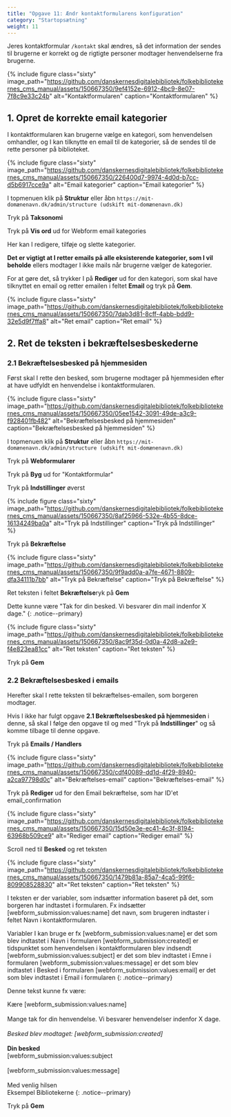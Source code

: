 ```yaml
---
title: "Opgave 11: Ændr kontaktformularens konfiguration"
category: "Startopsætning"
weight: 11
---
```

Jeres kontaktformular `/kontakt` skal ændres, så det information der sendes til brugerne er korrekt og de rigtigte personer modtager henvendelserne fra brugerne.

{% include figure class="sixty" image_path="https://github.com/danskernesdigitalebibliotek/folkebibliotekernes_cms_manual/assets/150667350/9ef4152e-6912-4bc9-8e07-7f8c9e33c24b" alt="Kontaktformularen" caption="Kontaktformularen" %}

## 1. Opret de korrekte email kategorier
I kontaktformularen kan brugerne vælge en kategori, som henvendelsen omhandler, og I kan tilknytte en email til de kategorier, så de sendes til de rette personer på biblioteket.

{% include figure class="sixty" image_path="https://github.com/danskernesdigitalebibliotek/folkebibliotekernes_cms_manual/assets/150667350/226400d7-9974-4d0d-b7cc-d5b6917cce9a" alt="Email kategorier" caption="Email kategorier" %}

I topmenuen klik på **Struktur** eller åbn `https://mit-domænenavn.dk/admin/structure (udskift mit-domænenavn.dk)`

Tryk på **Taksonomi**

Tryk på **Vis ord** ud for Webform email kategories

Her kan I redigere, tilføje og slette kategorier. 

**Det er vigtigt at I retter emails på alle eksisterende kategorier, som I vil beholde** ellers modtager I ikke mails når brugerne vælger de kategorier.

For at gøre det, så trykker I på **Rediger** ud for den kategori, som skal have tilknyttet en email og retter emailen i feltet **Email** og tryk på **Gem**.

{% include figure class="sixty" image_path="https://github.com/danskernesdigitalebibliotek/folkebibliotekernes_cms_manual/assets/150667350/7dab3d81-8cff-4abb-bdd9-32e5d9f7ffa8" alt="Ret email" caption="Ret email" %}

## 2. Ret de teksten i bekræftelsesbeskederne

### 2.1 Bekræftelsesbesked på hjemmesiden
Først skal I rette den besked, som brugerne modtager på hjemmesiden efter at have udfyldt en henvendelse i kontaktformularen.

{% include figure class="sixty" image_path="https://github.com/danskernesdigitalebibliotek/folkebibliotekernes_cms_manual/assets/150667350/05ee1542-3091-49de-a3c9-f928401fb482" alt="Bekræftelsesbesked på hjemmesiden" caption="Bekræftelsesbesked på hjemmesiden" %}

I topmenuen klik på **Struktur** eller åbn `https://mit-domænenavn.dk/admin/structure (udskift mit-domænenavn.dk)`

Tryk på **Webformularer**

Tryk på **Byg** ud for "Kontaktformular"

Tryk på **Indstillinger** øverst

{% include figure class="sixty" image_path="https://github.com/danskernesdigitalebibliotek/folkebibliotekernes_cms_manual/assets/150667350/8af25966-532e-4b55-8dce-16134249ba0a" alt="Tryk på Indstillinger" caption="Tryk på Indstillinger" %}

Tryk på **Bekræftelse** 

{% include figure class="sixty" image_path="https://github.com/danskernesdigitalebibliotek/folkebibliotekernes_cms_manual/assets/150667350/9f9add0a-a7fe-4671-8809-dfa34111b7bb" alt="Tryk på Bekræftelse" caption="Tryk på Bekræftelse" %}

Ret teksten i feltet **Bekræftelse**ryk på **Gem**

Dette kunne være "Tak for din besked. Vi besvarer din mail indenfor X dage."
{: .notice--primary}

{% include figure class="sixty" image_path="https://github.com/danskernesdigitalebibliotek/folkebibliotekernes_cms_manual/assets/150667350/8ac9f35d-0d0a-42d8-a2e9-f4e823ea81cc" alt="Ret teksten" caption="Ret teksten" %}

Tryk på **Gem**

### 2.2 Bekræftelsesbesked i emails
Herefter skal I rette teksten til bekræftelses-emailen, som borgeren modtager.

Hvis I ikke har fulgt opgave **2.1 Bekræftelsesbesked på hjemmesiden** i denne, så skal I følge den opgave til og med "Tryk på **Indstillinger**" og så komme tilbage til denne opgave.

Tryk på **Emails / Handlers**

{% include figure class="sixty" image_path="https://github.com/danskernesdigitalebibliotek/folkebibliotekernes_cms_manual/assets/150667350/cdf40089-dd1d-4f29-8940-a2ca97798d0c" alt="Bekræftelses-email" caption="Bekræftelses-email" %}

Tryk på **Rediger** ud for den Email bekræftelse, som har ID'et email_confirmation 

{% include figure class="sixty" image_path="https://github.com/danskernesdigitalebibliotek/folkebibliotekernes_cms_manual/assets/150667350/15d50e3e-ec41-4c3f-8194-63968b509ce9" alt="Rediger email" caption="Rediger email" %}

Scroll ned til **Besked** og ret teksten

{% include figure class="sixty" image_path="https://github.com/danskernesdigitalebibliotek/folkebibliotekernes_cms_manual/assets/150667350/1479b81a-85a7-4ca5-99f6-809908528830" alt="Ret teksten" caption="Ret teksten" %}

I teksten er der variabler, som indsætter information baseret på det, som borgeren har indtastet i formularen. Fx indsætter [webform_submission:values:name] det navn, som brugeren indtaster i feltet Navn i kontaktformularen.

Variabler I kan bruge er fx
[webform_submission:values:name] er det som blev indtastet i Navn i formularen
[webform_submission:created] er tidspunktet som henvendelsen i kontaktformularen blev indsendt
[webform_submission:values:subject] er det som blev indtastet i Emne i formularen
[webform_submission:values:message] er det som blev indtastet i Besked i formularen
[webform_submission:values:email] er det som blev indtastet i Email i formularen
{: .notice--primary}

Denne tekst kunne fx være:

Kære [webform_submission:values:name]\
\
Mange tak for din henvendelse. Vi besvarer henvendelser indenfor X dage.\
\
*Besked blev modtaget: [webform_submission:created]*\
\
**Din besked**\
[webform_submission:values:subject\
\
[webform_submission:values:message]\
\
Med venlig hilsen\
Eksempel Bibliotekerne
{: .notice--primary}

Tryk på **Gem**
